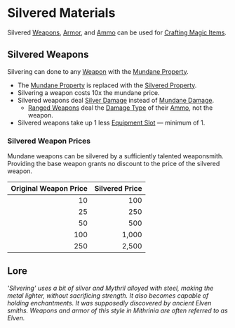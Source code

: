 # Silvered Materials

Silvered [Weapons](../Weapons/Weapons.md), [Armor](../Armor/Armor.md), and [Ammo](../Weapon%20Properties/Ammo%20Property.md) can be used for [Crafting Magic Items](../../Magic/Crafting/Crafting%20Magic%20Items.md).

## Silvered Weapons

Silvering can done to any [Weapon](../Weapons/Weapons.md) with the [Mundane Property](Mundane%20Property.md).

- The [Mundane Property](Mundane%20Property.md) is replaced with the [Silvered Property](Silvered%20Property.md).
- Silvering a weapon costs 10x the mundane price.
- Silvered weapons deal [Silver Damage](../../Game%20Procedures/Combat/Damage%20Types/Silver%20Damage.md) instead of [Mundane Damage](../../Game%20Procedures/Combat/Damage%20Types/Mundane%20Damage.md).
	- [Ranged Weapons](../Weapons/Weapons.md#Ranged%20Weapons) deal the [Damage Type](../../Game%20Procedures/Combat/Damage%20Types/{Damage%20Types}.md) of their [Ammo](../Weapon%20Properties/Ammo%20Property.md), not the weapon.
- Silvered weapons take up 1 less [Equipment Slot](../Equipment%20Slot.md) — minimum of 1.

### Silvered Weapon Prices

Mundane weapons can be silvered by a sufficiently talented weaponsmith. Providing the base weapon grants no discount to the price of the silvered weapon.

| Original Weapon Price | Silvered Price |
| --------------------: | -------------: |
|                    10 |            100 |
|                    25 |            250 |
|                    50 |            500 |
|                   100 |          1,000 |
|                   250 |          2,500 |

## Lore

*'Silvering' uses a bit of silver and Mythril alloyed with steel, making the metal lighter, without sacrificing strength. It also becomes capable of holding enchantments. It was supposedly discovered by ancient Elven smiths. Weapons and armor of this style in Mithrinia are often referred to as Elven.*

